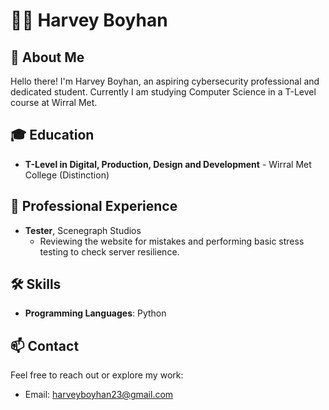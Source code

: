 # 👨‍💻 Harvey Boyhan
 
## 🚀 About Me
 
Hello there! I'm Harvey Boyhan, an aspiring cybersecurity professional and dedicated student. Currently I am studying Computer Science in a T-Level course at Wirral Met.
 
## 🎓 Education
 
- **T-Level in Digital, Production, Design and Development** - Wirral Met College (Distinction)
  
 
## 💼 Professional Experience
- **Tester**, Scenegraph Studios
  - Reviewing the website for mistakes and performing basic stress testing to check server resilience.
 
 
## 🛠️ Skills
- **Programming Languages**: Python

## 📫 Contact
Feel free to reach out or explore my work:
- Email: [harveyboyhan23@gmail.com](mailto:harveyboyhan23@gmail.com)
